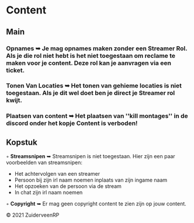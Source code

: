 # Content

<h2>Main</h1>

### Opnames ➥ Je mag opnames maken zonder een Streamer Rol. Als je die rol niet hebt is het niet toegestaan om reclame te maken voor je content. Deze rol kan je aanvragen via een ticket.

### Tonen Van Locaties ➥ Het tonen van gehieme locaties is niet toegestaan. Als je dit wel doet ben je direct je Streamer rol kwijt.

### Plaatsen van content ➥ Het plaatsen van ''kill montages'' in de discord onder het kopje Content is verboden!</br>

<h2>Kopstuk</h1>

◦ <b>Streamsnipen</b> ➥ Streamsnipen is niet toegestaan. Hier zijn een paar voorbeelden van streamsnipen:
- Het achtervolgen van een streamer
- Persoon bij zijn irl naam noemen inplaats van zijn ingame naam
- Het opzoeken van de persoon via de stream
- In chat zijn irl naam noemen

◦ <b>Copyright</b> ➥ Er mag geen copyright content te zien zijn op jouw content.

© 2021 ZuiderveenRP
